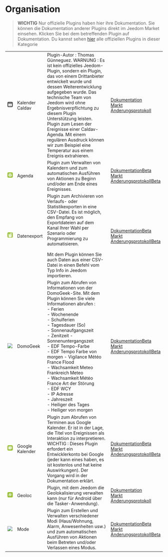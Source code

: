 
# Organisation


>**WICHTIG**
>Nur offizielle Plugins haben hier ihre Dokumentation. Sie können die Dokumentation anderer Plugins direkt im Jeedom Market einsehen. Klicken Sie bei dem betreffenden Plugin auf Dokumentation.
>Du kannst sehen [hier](https://market.jeedom.com/index.php?v=d&p=market&type=plugin&categorie=organization) alle offiziellen Plugins in dieser Kategorie


| | | | |
|--- | --- | --- | ---|
|<img src="caldav/caldav_icon.png" class="pluginLogo" width="100" />|Kalender Caldav|Plugin-Autor : Thomas Günneguez. WARNUNG : Es ist kein offizielles Jeedom-Plugin, sondern ein Plugin, das von einem Drittanbieter entwickelt wurde und dessen Weiterentwicklung aufgegeben wurde. Das technische Team von Jeedom wird ohne Ergebnisverpflichtung zu diesem Plugin Unterstützung leisten. Plugin zum Lesen der Ereignisse einer Caldav-Agenda. Mit einem regulären Ausdruck können wir zum Beispiel eine Temperatur aus einem Ereignis extrahieren.|[Dokumentation](caldav/index.md)<br/>[Markt](https://market.jeedom.com/index.php?v=d&p=market_display&id=1149)<br/>[Änderungsprotokoll](caldav/changelog.md)|
|<img src="calendar/calendar_icon.png" class="pluginLogo" width="100" />|Agenda|Plugin zum Verwalten von Kalendern und zum automatischen Ausführen von Aktionen zu Beginn und/oder am Ende eines Ereignisses.|[Dokumentation](calendar/index.md)[Beta](calendar/beta/index.md)<br/>[Markt](https://market.jeedom.com/index.php?v=d&p=market_display&id=57)<br/>[Änderungsprotokoll](calendar/changelog.md)[Beta](calendar/beta/changelog.md)|
|<img src="dataexport/dataexport_icon.png" class="pluginLogo" width="100" />|Datenexport|Plugin zum Archivieren von Verlaufs- oder Statistikexporten in eine CSV-Datei. Es ist möglich, den Empfang von Exportdateien auf dem Kanal Ihrer Wahl per Szenario oder Programmierung zu automatisieren.<br/><br/>Mit dem Plugin können Sie auch Daten aus einer CSV-Datei in einen Befehl vom Typ Info in Jeedom importieren.|[Dokumentation](dataexport/index.md)[Beta](dataexport/beta/index.md)<br/>[Markt](https://market.jeedom.com/index.php?v=d&p=market_display&id=4057)<br/>[Änderungsprotokoll](dataexport/changelog.md)[Beta](dataexport/beta/changelog.md)|
|<img src="domogeek/domogeek_icon.png" class="pluginLogo" width="100" />|DomoGeek|Plugin zum Abrufen von Informationen von der DomoGeek-Site. Mit dem Plugin können Sie viele Informationen abrufen : <br>- Ferien <br>- Wochenende <br>- Schulferien <br>- Tagesdauer (So) <br>- Sonnenaufgangszeit <br>- Zenitzeit - Sonnenuntergangszeit <br>- EDF Tempo-Farbe <br>- EDF Tempo Farbe von morgen - Vigilance Météo France Flood <br>- Wachsamkeit Meteo Frankreich Meteo <br>- Wachsamkeit Météo France Art der Störung <br>- EDF WCY <br>- IP Adresse <br>- Jahreszeit <br>- Heiliger des Tages <br>- Heiliger von morgen|[Dokumentation](domogeek/index.md)[Beta](domogeek/beta/index.md)<br/>[Markt](https://market.jeedom.com/index.php?v=d&p=market_display&id=250)<br/>[Änderungsprotokoll](domogeek/changelog.md)[Beta](domogeek/beta/changelog.md)|
|<img src="gCalendar/gCalendar_icon.png" class="pluginLogo" width="100" />|Google Kalender|Plugin zum Abrufen von Terminen aus Google Kalender. Er ist in der Lage, die Titel von Ereignissen als Interaktion zu interpretieren. WICHTIG : Dieses Plugin erfordert ein Entwicklerkonto bei Google (jeder kann eines haben, es ist kostenlos und hat keine Auswirkungen). Der Vorgang wird in der Dokumentation erklärt.|[Dokumentation](gCalendar/index.md)[Beta](gCalendar/beta/index.md)<br/>[Markt](https://market.jeedom.com/index.php?v=d&p=market_display&id=3318)<br/>[Änderungsprotokoll](gCalendar/changelog.md)[Beta](gCalendar/beta/changelog.md)|
|<img src="geoloc/geoloc_icon.png" class="pluginLogo" width="100" />|Geoloc|Plugin, mit dem Jeedom die Geolokalisierung verwalten kann (nur für Android über die Tasker-Anwendung).|[Dokumentation](geoloc/index.md)<br/>[Markt](https://market.jeedom.com/index.php?v=d&p=market_display&id=12)<br/>[Änderungsprotokoll](geoloc/changelog.md)|
|<img src="mode/mode_icon.png" class="pluginLogo" width="100" />|Mode|Plugin zum Erstellen und Verwalten verschiedener Modi (Haus/Wohnung, Alarm, Anwesenheiten usw.) und zum automatischen Ausführen von Aktionen beim Betreten und/oder Verlassen eines Modus.|[Dokumentation](mode/index.md)[Beta](mode/beta/index.md)<br/>[Markt](https://market.jeedom.com/index.php?v=d&p=market_display&id=1929)<br/>[Änderungsprotokoll](mode/changelog.md)[Beta](mode/beta/changelog.md)|
